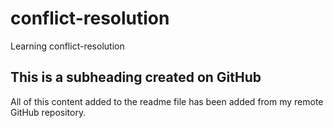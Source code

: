 # conflict-resolution
Learning conflict-resolution
## This is a subheading created on GitHub

All of this content added to the readme file has been added from my remote GitHub repository.
